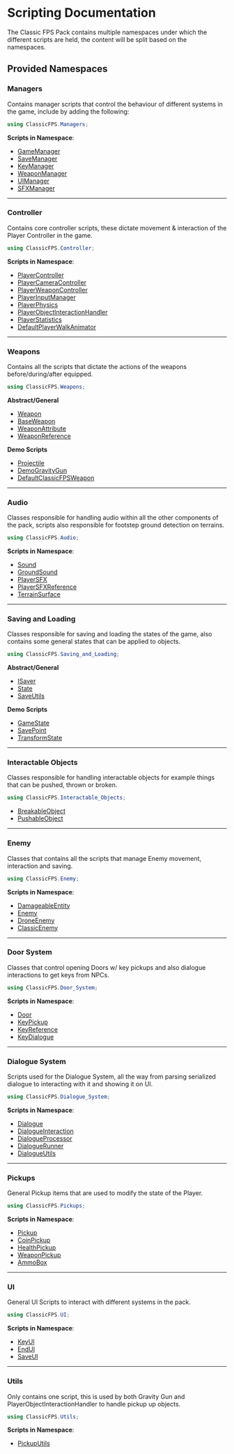 # Scripting Documentation

The Classic FPS Pack contains multiple namespaces under which the different scripts are held, the content will be split based on the namespaces.

## Provided Namespaces

### Managers

Contains manager scripts that control the behaviour of different systems in the game, include by adding the following:

```C#
using ClassicFPS.Managers;
```

**Scripts in Namespace**:

- [GameManager](managers/gamemanager.md)
- [SaveManager](managers/savemanager.md)
- [KeyManager](managers/keymanager.md)
- [WeaponManager](managers/weaponmanager.md)
- [UIManager](managers/uimanager.md)
- [SFXManager](managers/sfxmanager.md)

---

### Controller

Contains core controller scripts, these dictate movement & interaction of the Player Controller in the game.

```C#
using ClassicFPS.Controller;
```

**Scripts in Namespace**:

- [PlayerController](controller/PlayerController.md)
- [PlayerCameraController](controller/PlayerCameraController.md)
- [PlayerWeaponController](controller/PlayerWeaponController.md)
- [PlayerInputManager](controller/PlayerInputManager.md)
- [PlayerPhysics](controller/PlayerPhysics.md)
- [PlayerObjectInteractionHandler](controller/PlayerObjectInteractionHandler.md)
- [PlayerStatistics](controller/PlayerStatistics.md)
- [DefaultPlayerWalkAnimator](controller/DefaultPlayerWalkAnimator.md)

---

### Weapons

Contains all the scripts that dictate the actions of the weapons before/during/after equipped.

```C#
using ClassicFPS.Weapons;
```

**Abstract/General**

- [Weapon](weapons/Weapon.md)
- [BaseWeapon](weapons/BaseWeapon.md)
- [WeaponAttribute](weapons/WeaponAttribute.md)
- [WeaponReference](weapons/WeaponReference.md)

**Demo Scripts**

- [Projectile](weapons/Projectile.md)
- [DemoGravityGun](weapons/DemoGravityGun.md)
- [DefaultClassicFPSWeapon](weapons/DefaultClassicFPSWeapon.md)

---

### Audio

Classes responsible for handling audio within all the other components of the pack, scripts also responsible for footstep ground detection on terrains.

```C#
using ClassicFPS.Audio;
```

**Scripts in Namespace**:

- [Sound](audio/Sound.md)
- [GroundSound](audio/GroundSound.md)
- [PlayerSFX](audio/PlayerSFX.md)
- [PlayerSFXReference](audio/PlayerSFXReference.md)
- [TerrainSurface](audio/TerrainSurface.md)

---

### Saving and Loading

Classes responsible for saving and loading the states of the game, also contains some general states that can be applied to objects.

```C#
using ClassicFPS.Saving_and_Loading;
```

**Abstract/General**

- [ISaver](saving/ISaver.md)
- [State](saving/State.md)
- [SaveUtils](saving/SaveUtils.md)

**Demo Scripts**

- [GameState](saving/GameState.md)
- [SavePoint](saving/SavePoint.md)
- [TransformState](saving/TransformState.md)

---

### Interactable Objects

Classes responsible for handling interactable objects for example things that can be pushed, thrown or broken.

```C#
using ClassicFPS.Interactable_Objects;
```

- [BreakableObject](Interactable/BreakableObject.md)
- [PushableObject](Interactable/PushableObject.md)

---

### Enemy

Classes that contains all the scripts that manage Enemy movement, interaction and saving.

```C#
using ClassicFPS.Enemy;
```

**Scripts in Namespace**:

- [DamageableEntity](DamageableEntity.md)
- [Enemy](Enemy.md)
- [DroneEnemy](DroneEnemy.md)
- [ClassicEnemy](ClassicEnemy.md)

---

### Door System

Classes that control opening Doors w/ key pickups and also dialogue interactions to get keys from NPCs.

```C#
using ClassicFPS.Door_System;
```

**Scripts in Namespace**:

- [Door](DamageableEntity.md)
- [KeyPickup](Enemy.md)
- [KeyReference](Enemy.md)
- [KeyDialogue](Enemy.md)

---

### Dialogue System

Scripts used for the Dialogue System, all the way from parsing serialized dialogue to interacting with it and showing it on UI.

```C#
using ClassicFPS.Dialogue_System;
```

**Scripts in Namespace**:

- [Dialogue](Dialogue.md)
- [DialogueInteraction](DialogueInteraction.md)
- [DialogueProcessor](DialogueProcessor.md)
- [DialogueRunner](DialogueRunner.md)
- [DialogueUtils](DialogueUtils.md)

---

### Pickups

General Pickup items that are used to modify the state of the Player.

```C#
using ClassicFPS.Pickups;
```

**Scripts in Namespace**:

- [Pickup](Pickup.md)
- [CoinPickup](CoinPickup.md)
- [HealthPickup](HealthPickup.md)
- [WeaponPickup](WeaponPickup.md)
- [AmmoBox](AmmoBox.md)

---

### UI

General UI Scripts to interact with different systems in the pack.

```C#
using ClassicFPS.UI;
```

**Scripts in Namespace**:

- [KeyUI](KeyUI.md)
- [EndUI](EndUI.md)
- [SaveUI](SaveUI.md)

---

### Utils

Only contains one script, this is used by both Gravity Gun and PlayerObjectInteractionHandler to handle pickup up objects.

```C#
using ClassicFPS.Utils;
```

**Scripts in Namespace**:

- [PickupUtils](utils/PickupUtils.md)
